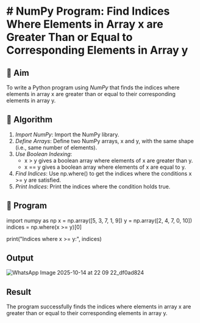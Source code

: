 # # NumPy Program: Find Indices Where Elements in Array x are Greater Than or Equal to Corresponding Elements in Array y

## 🎯 Aim
To write a Python program using *NumPy* that finds the indices where elements in array x are greater than or equal to their corresponding elements in array y.

## 🧠 Algorithm
1. *Import NumPy*: Import the NumPy library.
2. *Define Arrays*: Define two NumPy arrays, x and y, with the same shape (i.e., same number of elements).
3. *Use Boolean Indexing*: 
   - x > y gives a boolean array where elements of x are greater than y.
   - x == y gives a boolean array where elements of x are equal to y.
4. *Find Indices*: Use np.where() to get the indices where the conditions x >= y are satisfied.
5. *Print Indices*: Print the indices where the condition holds true.

## 🧾 Program

import numpy as np
x = np.array([5, 3, 7, 1, 9])
y = np.array([2, 4, 7, 0, 10])
indices = np.where(x >= y)[0]

print("Indices where x >= y:", indices)


## Output
![WhatsApp Image 2025-10-14 at 22 09 22_df0ad824](https://github.com/user-attachments/assets/4a48342b-3d43-4f40-98bb-4519fabdad8a)

## Result
The program successfully  finds the indices where elements in array x are greater than or equal to their corresponding elements in array y.
